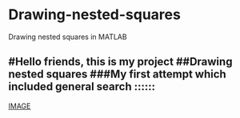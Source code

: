 # Drawing-nested-squares
Drawing nested squares in MATLAB


#Hello friends, this is my project
##Drawing nested squares
###My first attempt which included general search
::::::
------
[IMAGE](https://github.com/artafps/Drawing-nested-squares/blob/main/photo_2024-05-03_17-46-01.jpg)
